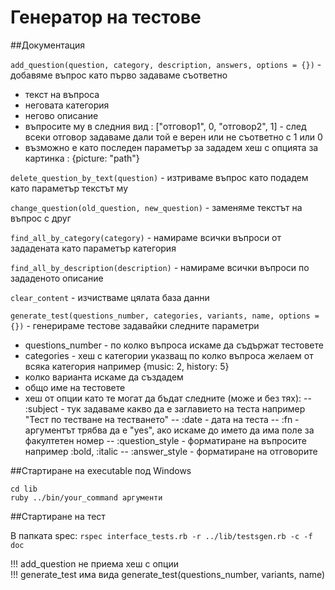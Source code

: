# Генератор на тестове

##Документация

`add_question(question, category, description, answers, options = {})` - добавяме въпрос като първо задаваме съответно
* текст на въпроса
* неговата категория
* негово описание
* въпросите му в следния вид : ["отговор1", 0, "отговор2", 1] - след всеки отговор задаваме дали той е верен или не съответно с 1 или 0
* възможно е като последен параметър за зададем хеш с опцията за картинка : {picture: "path"}

`delete_question_by_text(question)` - изтриваме въпрос като подадем като параметър текстът му

`change_question(old_question, new_question)` - заменяме текстът на въпрос с друг

`find_all_by_category(category)` - намираме всички въпроси от зададената като параметър категория

`find_all_by_description(description)` - намираме всички въпроси по зададеното описание

`clear_content` - изчистваме цялата база данни

`generate_test(questions_number, categories, variants, name, options = {})` - генерираме тестове задавайки следните параметри
* questions_number - по колко въпроса искаме да съдържат тестовете
* categories - хеш с категории указващ по колко въпроса желаем от всяка категория например {music: 2, history: 5}
* колко варианта искаме да създадем
* общо име на тестовете
* хеш от опции като те могат да бъдат следните (може и без тях):
-- :subject - тук задаваме какво да е заглавието на теста например "Тест по тестване на тестването"
-- :date - дата на теста
-- :fn - аргументът трябва да е "yes", ако искаме до името да има поле за факултетен номер
-- :question_style - форматиране на въпросите например :bold, :italic
-- :answer_style - форматиране на отговорите

##Стартиране на executable под Windows

`cd lib` <br />
`ruby ../bin/your_command аргументи`

##Стартиране на тест

В папката spec:
`rspec interface_tests.rb -r ../lib/testsgen.rb -c -f doc`

!!! add_question не приема хеш с опции  <br />
!!! generate_test има вида generate_test(questions_number, variants, name)
